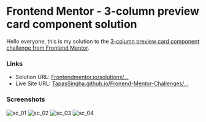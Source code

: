 # Frontend Mentor - 3-column preview card component solution

Hello everyone, this is my solution to the [3-column preview card component challenge from Frontend Mentor](https://www.frontendmentor.io/challenges/3column-preview-card-component-pH92eAR2-). 


### Links

- Solution URL: [Frontendmentor.io/solutions/...](https://www.frontendmentor.io/solutions/solution-for-3columnpreviewcardcomponent-KReolNxr1)
- Live Site URL: [TapasSingha.github.io/Fronend-Mentor-Challenges/...](https://tapassingha.github.io/Frontend-Mentor-Challenges/3-column-preview-card-component-main/)

### Screenshots
![sc_01](https://user-images.githubusercontent.com/82267250/132099096-9fcf73cc-85c3-4733-a566-25cb61680ceb.jpg)
![sc_02](https://user-images.githubusercontent.com/82267250/132099100-8ba4bdab-6f30-4cec-be52-4785ade13d59.jpg)
![sc_03](https://user-images.githubusercontent.com/82267250/132099102-456cb707-7860-4890-93d5-8a4fff0d9cf5.jpg)
![sc_04](https://user-images.githubusercontent.com/82267250/132099103-4b8adb0c-3e1c-4546-84b6-b3eabc990f5f.jpg)


